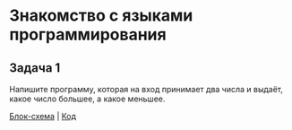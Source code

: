 # Знакомство с языками программирования

## Задача 1

Напишите программу, которая на вход принимает два числа и выдаёт, какое число большее, а какое меньшее.

[Блок-схема](HomeWorks/Seminar_1/Task1/diag.drawio.png) | [Код](HomeWorks/Seminar_1/Task1/Program.cs)